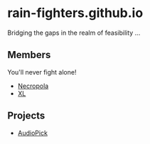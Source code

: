 # rain-fighters.github.io
Bridging the gaps in the realm of feasibility ...

## Members
You'll never fight alone!
- [Necropola](https://necropola.github.io)
- [XL](https://xlsigned.github.io)

## Projects
 - [AudioPick](https://necropola.github.io/AudioPick/)
